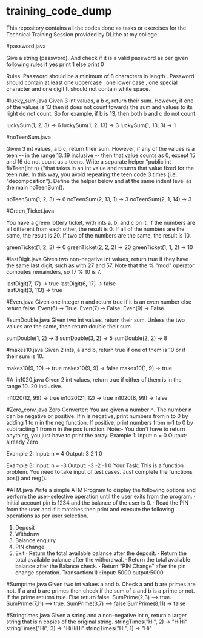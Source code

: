 # training_code_dump
This repository contains all the codes done as tasks or exercises for the Technical Training Session provided by DLithe at my college.

 
#password.java

Give a string (password). And check if it is a valid password as per given following rules if yes print 1 else print 0

Rules:
Password should  be a minimum of 8 characters in length .
Password should contain at least one uppercase , one lower case , one special character and one digit 
It should not contain white space.

#lucky_sum.java
Given 3 int values, a b c, return their sum. However, if one of the values is 13 then it does not count towards the sum and values to its right do not count. So for example, if b is 13, then both b and c do not count.

luckySum(1, 2, 3) → 6
luckySum(1, 2, 13) → 3
luckySum(1, 13, 3) → 1


#noTeenSum.java

Given 3 int values, a b c, return their sum. However, if any of the values is a teen -- in the range 13..19 inclusive -- then that value counts as 0, except 15 and 16 do not count as a teens. Write a separate helper "public int fixTeen(int n) {"that takes in an int value and returns that value fixed for the teen rule. In this way, you avoid repeating the teen code 3 times (i.e. "decomposition"). Define the helper below and at the same indent level as the main noTeenSum().

noTeenSum(1, 2, 3) → 6
noTeenSum(2, 13, 1) → 3
noTeenSum(2, 1, 14) → 3


#Green_Ticket.java

You have a green lottery ticket, with ints a, b, and c on it. If the numbers are all different from each other, the result is 0. If all of the numbers are the same, the result is 20. If two of the numbers are the same, the result is 10.

greenTicket(1, 2, 3) → 0
greenTicket(2, 2, 2) → 20
greenTicket(1, 1, 2) → 10

#lastDigit.java
Given two non-negative int values, return true if they have the same last digit, such as with 27 and 57. Note that the % "mod" operator computes remainders, so 17 % 10 is 7.
 
lastDigit(7, 17) → true
lastDigit(6, 17) → false   
lastDigit(3, 113) → true
 
#Even.java
Given one integer n and return true if it is an even number else return false.
Even(6) -> True.
Even(7) -> False.
Even(9) -> False. 

#sumDouble.java
Given two int values, return their sum. Unless the two values are the same, then return double their sum.
 
sumDouble(1, 2) → 3
sumDouble(3, 2) → 5
sumDouble(2, 2) → 8 
 
#makes10.java
Given 2 ints, a and b, return true if one of them is 10 or if their sum is 10.
 
makes10(9, 10) → true
makes10(9, 9) → false
makes10(1, 9) → true
 
#A_in1020.java
Given 2 int values, return true if either of them is in the range 10..20 inclusive.
 
in1020(12, 99) → true
in1020(21, 12) → true
in1020(8, 99) → false

#Zero_conv.java
Zero Converter:
You are given a number n. The number n can be negative or positive. If n is negative, print numbers from n to 0 by adding 1 to n in the neg function. If positive, print numbers from n-1 to 0 by subtracting 1 from n in the pos function.
Note:- You don't have to return anything, you just have to print the array.
Example 1:
Input:
n = 0
Output:
already Zero
 
Example 2:
Input:
n = 4
Output:
3 2 1 0
 
Example 3:
Input:
n = -3
Output:
-3 -2 -1 0
 Your Task:
This is a function problem. You need to take input of test cases. Just complete the functions pos() and neg().

#ATM.java
Write a simple ATM Program to display the following options and perform the user-selective operation until the user exits from the program.
· Initial account pin is 1234 and the balance of the user is 0.
· Read the PIN from the user and if it matches then print and execute the following operations as per user selection.
1. Deposit
2. Withdraw
3. Balance enquiry
4. PIN change
5. Exit
· Return the total available balance after the deposit.
· Return the total available balance after the withdrawal.
· Return the total available balance after the Balance check.
· Return “PIN Change” after the pin change operation.
Transaction(1) : input: 5000 output:5000

#Sumprime.java
Given two int values a and b. Check a and b are primes are not. If a and b are primes then check if the sum of a and b is a prime or not. If the prime returns true. Else return false.
SumPrime(2,3) —> true.
SumPrime(7,11) —> true.
 SumPrime(3,7) —> false
SumPrime(8,11) → false
 
#Stringtimes.java
Given a string and a non-negative int n, return a larger string that is n copies of the original string.
stringTimes("Hi", 2) → "HiHi"
stringTimes("Hi", 3) → "HiHiHi"
stringTimes("Hi", 1) → "Hi"
